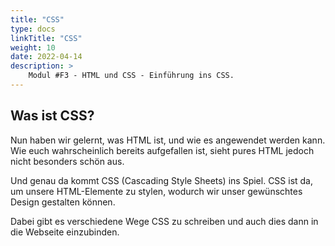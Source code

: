 ```yaml
---
title: "CSS"
type: docs
linkTitle: "CSS"
weight: 10
date: 2022-04-14
description: >
    Modul #F3 - HTML und CSS - Einführung ins CSS.
---
```


## Was ist CSS?
Nun haben wir gelernt, was HTML ist, und wie es angewendet werden kann. Wie euch wahrscheinlich bereits aufgefallen ist, sieht pures HTML jedoch nicht besonders schön aus.

Und genau da kommt CSS (Cascading Style Sheets) ins Spiel. CSS ist da, um unsere HTML-Elemente zu stylen, wodurch wir unser gewünschtes Design gestalten können.

Dabei gibt es verschiedene Wege CSS zu schreiben und auch dies dann in die Webseite einzubinden.